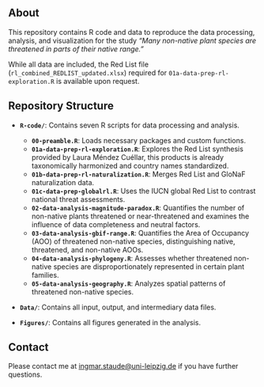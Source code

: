 
<!-- README.md is generated from README.Rmd. Please edit that file -->

## About

This repository contains R code and data to reproduce the data
processing, analysis, and visualization for the study *“Many non-native
plant species are threatened in parts of their native range.”*

While all data are included, the Red List file
(`rl_combined_REDLIST_updated.xlsx`) required for
`01a-data-prep-rl-exploration.R` is available upon request.

## Repository Structure

- **`R-code/`**: Contains seven R scripts for data processing and
  analysis.

  - **`00-preamble.R`**: Loads necessary packages and custom functions.
  - **`01a-data-prep-rl-exploration.R`**: Explores the Red List
    synthesis provided by Laura Méndez Cuéllar, this products is already
    taxonomically harmonized and country names standardized.
  - **`01b-data-prep-rl-naturalization.R`**: Merges Red List and GloNaF
    naturalization data.
  - **`01c-data-prep-globalrl.R`**: Uses the IUCN global Red List to
    contrast national threat assessments.
  - **`02-data-analysis-magnitude-paradox.R`**: Quantifies the number of
    non-native plants threatened or near-threatened and examines the
    influence of data completeness and neutral factors.
  - **`03-data-analysis-gbif-range.R`**: Quantifies the Area of
    Occupancy (AOO) of threatened non-native species, distinguishing
    native, threatened, and non-native AOOs.
  - **`04-data-analysis-phylogeny.R`**: Assesses whether threatened
    non-native species are disproportionately represented in certain
    plant families.
  - **`05-data-analysis-geography.R`**: Analyzes spatial patterns of
    threatened non-native species.

- **`Data/`**: Contains all input, output, and intermediary data files.

- **`Figures/`**: Contains all figures generated in the analysis.

## Contact

Please contact me at <ingmar.staude@uni-leipzig.de> if you have further
questions.
